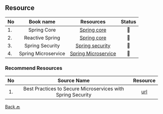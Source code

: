 ## Resource

| No |      Book name      |                                                       Resources                                                        | Status |
|----|:-------------------:|:----------------------------------------------------------------------------------------------------------------------:|:------:|
| 1. |     Spring Core     |         [Spring core](https://github.com/Urunov/Interview-Preparation-WAY/tree/master/Books/Spring/SpringCore)         |   📘   |
| 2. |   Reactive Spring   |       [Spring core](https://github.com/Urunov/Interview-Preparation-WAY/tree/master/Books/Spring/ReactiveSpring)       |   📘   |
| 3. |   Spring Security   |     [Spring security](https://github.com/Urunov/Interview-Preparation-WAY/tree/master/Books/Spring/SpringSecurity)     |   📘   |
| 4. | Spring Microservice | [Spring Microservice](https://github.com/Urunov/Interview-Preparation-WAY/tree/master/Books/Spring/SpringMicroservice) |   📘   |

### Recommend Resources

| No |                         Source Name                         |                                             Resource                                              |
|:--:|:-----------------------------------------------------------:|:-------------------------------------------------------------------------------------------------:|
| 1. | Best Practices to Secure Microservices with Spring Security | [url](https://www.geeksforgeeks.org/best-practices-to-secure-microservices-with-spring-security/) |

[Back 🔙](https://github.com/Urunov/Interview-Preparation-WAY)
